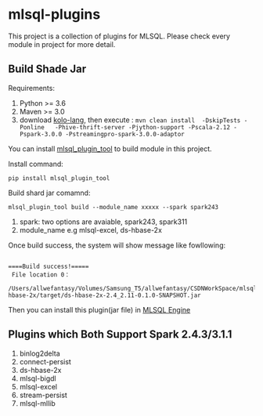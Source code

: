 # mlsql-plugins

This project is a collection of plugins for MLSQL.
Please check every module in project for more detail.

## Build Shade Jar

Requirements:

1. Python >= 3.6
2. Maven >= 3.0
3. download [kolo-lang](https://github.com/byzer-org/kolo-lang), then execute : `mvn clean install  -DskipTests -Ponline   -Phive-thrift-server -Pjython-support -Pscala-2.12 -Pspark-3.0.0 -Pstreamingpro-spark-3.0.0-adaptor`

You can install [mlsql_plugin_tool](https://github.com/allwefantasy/mlsql_plugin_tool) to build module in this project.

Install command:

```
pip install mlsql_plugin_tool
```

Build shard jar comamnd:

```
mlsql_plugin_tool build --module_name xxxxx --spark spark243
```

1. spark: two options are avaiable, spark243, spark311
2. module_name e.g mlsql-excel, ds-hbase-2x

Once build success, the system will show message like fowllowing:

```

====Build success!=====
 File location 0：
 /Users/allwefantasy/Volumes/Samsung_T5/allwefantasy/CSDNWorkSpace/mlsqlplugins/ds-hbase-2x/target/ds-hbase-2x-2.4_2.11-0.1.0-SNAPSHOT.jar

```

Then you can install this plugin(jar file) in [MLSQL Engine](https://docs.mlsql.tech/mlsql-stack/plugin/offline_install.html)

## Plugins which Both Support Spark 2.4.3/3.1.1

1. binlog2delta
2. connect-persist
3. ds-hbase-2x
4. mlsql-bigdl
5. mlsql-excel
6. stream-persist
7. mlsql-mllib